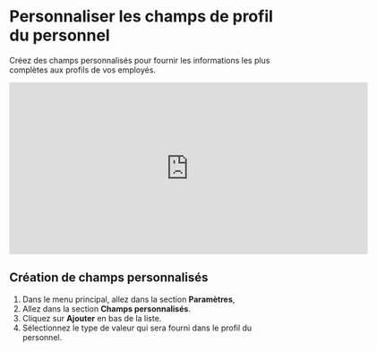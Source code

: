 # Personnaliser les champs de profil du personnel

Créez des champs personnalisés pour fournir les informations les plus complètes aux profils de vos employés.

<iframe width="640" height="307" src="https://www.loom.com/embed/6c363129b17949d285bb5c758e88604a" frameborder="0" webkitallowfullscreen mozallowfullscreen allowfullscreen></iframe>

## Création de champs personnalisés

1. Dans le menu principal, allez dans la section **Paramètres**,
2. Allez dans la section **Champs personnalisés**.
3. Cliquez sur **Ajouter** en bas de la liste.
4. Sélectionnez le type de valeur qui sera fourni dans le profil du personnel.
